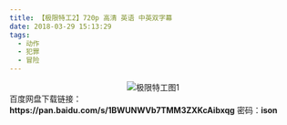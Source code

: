 ```yaml
---
title: 【极限特工2】720p 高清 英语 中英双字幕
date: 2018-03-29 15:13:29
tags:
  - 动作
  - 犯罪
  - 冒险
---
```


<div align=center>
	<img src="/assets/images/a/jxtg-02/1.jpg" alt="极限特工图1">
</div>
<!-- more -->
百度网盘下载链接：
<b>https://pan.baidu.com/s/1BWUNWVb7TMM3ZXKcAibxqg</b>
密码：<b>ison</b>
